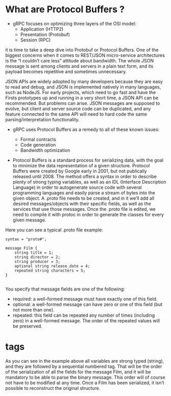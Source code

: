 # What are Protocol Buffers ?

- gRPC focuses on optimizing three layers of the OSI model:
     - Application (HTTP2)
     - Presentation (Protobuf)
     - Session (RPC)
 
 it is time to take a deep dive into Protobuf or Protocol Buffers. One of the biggest concerns when 
 it comes to REST/JSON micro-service architectures is the “I couldn’t care less” attitude about bandwidth.
 The whole JSON message is sent among clients and servers in a plain text form, and its payload becomes repetitive and sometimes unnecessary.
 
 JSON APIs are widely adopted by many developers because they are easy to read and debug, and JSON is implemented natively in many languages, 
 such as NodeJS. For early projects, which need to go fast and have the Firsts prototypes up and running in a very short time, a JSON API can be recommended.
 But problems can arise. JSON messages are supposed to evolve, but client and server source code can be duplicated, and any feature connected to the same API
 will need to hard code the same parsing/interpretation functionality.
 
 - gRPC uses Protocol Buffers as a remedy to all of these known issues:
    - Formal contracts
    - Code generation
    - Bandwidth optimization
    
    
- Protocol Buffers is a standard process for serializing data, with the goal to minimize the data representation of a given structure. 
Protocol Buffers were created by Google early in 2001, but not publically released until 2008. The method offers a syntax in order to describe plenty of 
strong typing variables, as well as an IDL (Interface Description Language) in order to autogenerate source code with several programming languages and 
easily parse a stream of bytes into the given object. A .proto file needs to be created, and in it we’ll add all desired messages/objects with their specific
fields, as well as the services that use those messages. Once the .proto file is edited, we need to compile it with protoc in order to generate the classes for
every given message.

Here you can see a typical .proto file example:   

```
syntax = "proto#";

message Film {
    string title = 1;
    string director = 2;
    string producer = 3;
    optional string release_date = 4;
    repeated string characters = 5;
}


```
You specify that message fields are one of the following:
- required: a well-formed message must have exactly one of this field.
- optional: a well-formed message can have zero or one of this field (but not more than one).
- repeated: this field can be repeated any number of times (including zero) in a well-formed message. The order of the repeated values will be preserved.

# tags

As you can see in the example above all variables are strong typed (string), and they are followed by a sequential numbered tag. That will be the order of the serialization of all the fields for the message Film, and it will be mandatory to be able to parse the binary message. 
This order will of course not have to be modified at any time. Once a Film has been serialized, it isn’t possible to reconstruct the original structure. 
 
    
    
    



